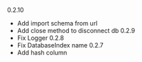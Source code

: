 ﻿0.2.10
- Add import schema from url
- Add close method to disconnect db
0.2.9
- Fix Logger
0.2.8
- Fix DatabaseIndex name
0.2.7
- Add hash column
